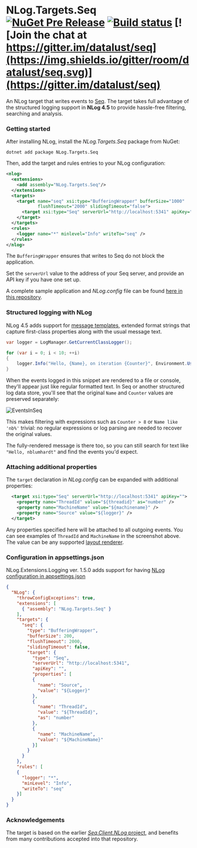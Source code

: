 # NLog.Targets.Seq [![NuGet Pre Release](https://img.shields.io/nuget/vpre/NLog.Targets.Seq.svg)](https://nuget.org/packages/NLog.Targets.Seq) [![Build status](https://ci.appveyor.com/api/projects/status/o22e6dq0mkftaggc?svg=true)](https://ci.appveyor.com/project/datalust/nlog-targets-seq)  [![Join the chat at https://gitter.im/datalust/seq](https://img.shields.io/gitter/room/datalust/seq.svg)](https://gitter.im/datalust/seq)

An NLog target that writes events to [Seq](https://datalust.co/seq). The target takes full advantage of the structured logging support in **NLog 4.5** to provide hassle-free filtering, searching and analysis.

### Getting started

After installing NLog, install the _NLog.Targets.Seq_ package from NuGet:

```
dotnet add package NLog.Targets.Seq
```

Then, add the target and rules entries to your NLog configuration:

```xml
<nlog>
  <extensions>
    <add assembly="NLog.Targets.Seq"/>
  </extensions>
  <targets>
    <target name="seq" xsi:type="BufferingWrapper" bufferSize="1000"
            flushTimeout="2000" slidingTimeout="false">
      <target xsi:type="Seq" serverUrl="http://localhost:5341" apiKey="" />
    </target>
  </targets>
  <rules>
    <logger name="*" minlevel="Info" writeTo="seq" />
  </rules>
</nlog>
```

The `BufferingWrapper` ensures that writes to Seq do not block the application.

Set the `serverUrl` value to the address of your Seq server, and provide an API key if you have one set up.

A complete sample application and _NLog.config_ file can be found [here in this repository](https://github.com/datalust/nlog-targets-seq/tree/dev/sample/Example).

### Structured logging with NLog

NLog 4.5 adds support for [message templates](https://messagetemplates.org), extended format strings that capture first-class properties along with the usual message text.

```csharp
var logger = LogManager.GetCurrentClassLogger();

for (var i = 0; i < 10; ++i)
{
    logger.Info("Hello, {Name}, on iteration {Counter}", Environment.UserName, i);
}
```

When the events logged in this snippet are rendered to a file or console, they'll appear just like regular formatted text. In Seq or another structured log data store, you'll see that the original `Name` and `Counter` values are preserved separately:

![EventsInSeq](https://raw.githubusercontent.com/datalust/nlog-targets-seq/dev/asset/nlog-events-in-seq.png)

This makes filtering with expressions such as `Counter > 8` or `Name like 'nb%'` trivial: no regular expressions or log parsing are needed to recover the original values.

The fully-rendered message is there too, so you can still search for text like `"Hello, nblumhardt"` and find the events you'd expect.

### Attaching additional properties

The `target` declaration in _NLog.config_ can be expanded with additional properties:

```xml
  <target xsi:type="Seq" serverUrl="http://localhost:5341" apiKey="">
    <property name="ThreadId" value="${threadid}" as="number" />
    <property name="MachineName" value="${machinename}" />
    <property name="Source" value="${logger}" />
  </target>
```

Any properties specified here will be attached to all outgoing events. You can see examples of `ThreadId` and `MachineName` in the screenshot above. The value can be any supported [layout renderer](https://github.com/NLog/NLog/wiki/Layout-Renderers).

### Configuration in appsettings.json

NLog.Extensions.Logging ver. 1.5.0 adds support for having [NLog configuration in appsettings.json](https://github.com/NLog/NLog.Extensions.Logging/wiki/NLog-configuration-with-appsettings.json)

```json
{
  "NLog": {
    "throwConfigExceptions": true,
    "extensions": [
      { "assembly": "NLog.Targets.Seq" }
    ],
    "targets": {
      "seq": {
        "type": "BufferingWrapper",
        "bufferSize": 200,
        "flushTimeout": 2000,
        "slidingTimeout": false,
        "target": {
          "type": "Seq",
          "serverUrl": "http://localhost:5341",
          "apiKey": "",
          "properties": [
          {
            "name": "Source",
            "value": "${Logger}"
          },
          {
            "name": "ThreadId",
            "value": "${ThreadId}",
            "as": "number"
          },
          {
            "name": "MachineName",
            "value": "${MachineName}"
          }]
        }
      }
    },
    "rules": [
    {
      "logger": "*",
      "minLevel": "Info",
      "writeTo": "seq"
    }]
  }
}
```

### Acknowledgements

The target is based on the earlier [_Seq.Client.NLog_ project](https://github.com/datalust/seq-client), and benefits from many contributions accepted into that repository.
